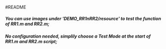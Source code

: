 #README

##### You can use images under 'DEMO_RR1nRR2/resource' to test the function of RR1.m and RR2.m;
##### No configuration needed, simplily choose a Test Mode at the start of RR1.m and RR2.m script;
